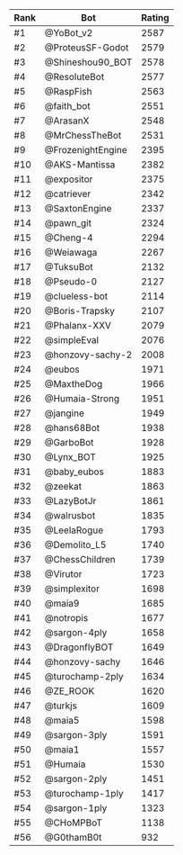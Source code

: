 Rank|Bot|Rating
---|---|---
#1|@YoBot_v2|2587
#2|@ProteusSF-Godot|2579
#3|@Shineshou90_BOT|2578
#4|@ResoluteBot|2577
#5|@RaspFish|2563
#6|@faith_bot|2551
#7|@ArasanX|2548
#8|@MrChessTheBot|2531
#9|@FrozenightEngine|2395
#10|@AKS-Mantissa|2382
#11|@expositor|2375
#12|@catriever|2342
#13|@SaxtonEngine|2337
#14|@pawn_git|2324
#15|@Cheng-4|2294
#16|@Weiawaga|2267
#17|@TuksuBot|2132
#18|@Pseudo-0|2127
#19|@clueless-bot|2114
#20|@Boris-Trapsky|2107
#21|@Phalanx-XXV|2079
#22|@simpleEval|2076
#23|@honzovy-sachy-2|2008
#24|@eubos|1971
#25|@MaxtheDog|1966
#26|@Humaia-Strong|1951
#27|@jangine|1949
#28|@hans68Bot|1938
#29|@GarboBot|1928
#30|@Lynx_BOT|1925
#31|@baby_eubos|1883
#32|@zeekat|1863
#33|@LazyBotJr|1861
#34|@walrusbot|1835
#35|@LeelaRogue|1793
#36|@Demolito_L5|1740
#37|@ChessChildren|1739
#38|@Virutor|1723
#39|@simplexitor|1698
#40|@maia9|1685
#41|@notropis|1677
#42|@sargon-4ply|1658
#43|@DragonflyBOT|1649
#44|@honzovy-sachy|1646
#45|@turochamp-2ply|1634
#46|@ZE_ROOK|1620
#47|@turkjs|1609
#48|@maia5|1598
#49|@sargon-3ply|1591
#50|@maia1|1557
#51|@Humaia|1530
#52|@sargon-2ply|1451
#53|@turochamp-1ply|1417
#54|@sargon-1ply|1323
#55|@CHoMPBoT|1138
#56|@G0thamB0t|932

